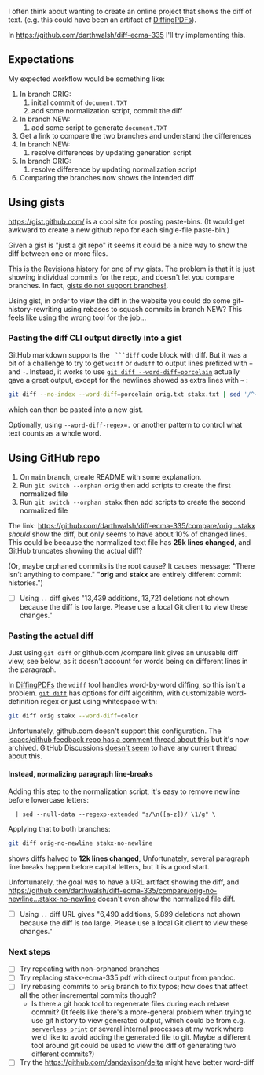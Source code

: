 I often think about wanting to create an online project that shows the diff of text. (e.g. this could have been an artifact of [DiffingPDFs](DiffingPDFs.md)).

In https://github.com/darthwalsh/diff-ecma-335 I'll try implementing this.

## Expectations

My expected workflow would be something like:
1. In branch ORIG:
	1. initial commit of `document.TXT`
	2. add some normalization script, commit the diff
2. In branch NEW:
	1. add some script to generate `document.TXT`
3. Get a link to compare the two branches and understand the differences
4. In branch NEW:
	1. resolve differences by updating generation script
5. In branch ORIG:
	1. resolve difference by updating normalization script
6. Comparing the branches now shows the intended diff

## Using gists
https://gist.github.com/ is a cool site for posting paste-bins. (It would get awkward to create a new github repo for each single-file paste-bin.)

Given a gist is "just a git repo" it seems it could be a nice way to show the diff between one or more files.

[This is the Revisions history](https://gist.github.com/darthwalsh/47b8dd492fc8d0c47edb5ae5dd67cab3/revisions)  for one of my gists. The problem is that it is just showing individual commits for the repo, and doesn't let you compare branches. In fact, [gists do not support branches!](https://stackoverflow.com/a/31018280/771768).

Using gist, in order to view the diff in the website you could do some git-history-rewriting using rebases to squash commits in branch NEW? This feels like using the wrong tool for the job...

### Pasting the diff CLI output directly into a gist
GitHub markdown supports the ```` ```diff```` code block with diff. But it was a bit of a challenge to try to get `wdiff` or `dwdiff` to output lines prefixed with `+` and `-`. Instead, it works to use [`git diff --word-diff=porcelain`](https://git-scm.com/docs/git-diff#Documentation/git-diff.txt-code--word-diffltmodegtcode)  actually gave a great output, except for the newlines showed as extra lines with `~` :

```bash
git diff --no-index --word-diff=porcelain orig.txt stakx.txt | sed '/^~/d' > diff.txt
```
which can then be pasted into a new gist.

Optionally, using `--word-diff-regex=.`  or another pattern to control what text counts as a whole word.

## Using GitHub repo
1. On `main` branch, create README with some explanation.
2. Run `git switch --orphan orig` then add scripts to create the first normalized file
3. Run `git switch --orphan stakx` then add scripts to create the second normalized file

The link:
https://github.com/darthwalsh/diff-ecma-335/compare/orig...stakx
*should* show the diff, but only seems to have about 10% of changed lines. This could be because the normalized text file has **25k lines changed**, and GitHub truncates showing the actual diff?

(Or, maybe orphaned commits is the root cause? It causes message: "There isn’t anything to compare." "**orig** and **stakx** are entirely different commit histories.")
- [ ] Using `..` diff gives "13,439 additions, 13,721 deletions not shown because the diff is too large. Please use a local Git client to view these changes."

### Pasting the actual diff
Just using `git diff` or github.com /compare link gives an unusable diff view, see below, as it doesn't account for words being on different lines in the paragraph.

In [DiffingPDFs](DiffingPDFs.md) the `wdiff` tool handles word-by-word diffing, so this isn't a problem. [`git diff`](https://git-scm.com/docs/git-diff) has options for diff algorithm, with customizable word-definition regex or just using whitespace with:
```bash
git diff orig stakx --word-diff=color
```

Unfortunately, github.com doesn't support this configuration. The [isaacs/github feedback repo has a comment thread about this](https://github.com/isaacs/github/issues/832) but it's now archived. GitHub Discussions [doesn't seem](https://github.com/orgs/community/discussions?discussions_q=%22word-diff%22) to have any current thread about this.

#### Instead, normalizing paragraph line-breaks
Adding this step to the normalization script, it's easy to remove newline before lowercase letters:
```shell
  | sed --null-data --regexp-extended "s/\n([a-z])/ \1/g" \
```

Applying that to both branches:
```bash
git diff orig-no-newline stakx-no-newline
```
shows diffs halved to **12k lines changed**, Unfortunately, several paragraph line breaks happen before capital letters, but it is a good start.

Unfortunately, the goal was to have a URL artifact showing the diff, and https://github.com/darthwalsh/diff-ecma-335/compare/orig-no-newline...stakx-no-newline doesn't even show the normalized file diff.
- [ ] Using `..` diff URL gives "6,490 additions, 5,899 deletions not shown because the diff is too large. Please use a local Git client to view these changes."

### Next steps
- [ ] Try repeating with non-orphaned branches
- [ ] Try replacing stakx-ecma-335.pdf with direct output from pandoc.
- [ ] Try rebasing commits to `orig` branch to fix typos; how does that affect all the other incremental commits though?
    - Is there a git hook tool to regenerate files during each rebase commit? (It feels like there's a more-general problem when trying to use git history to view generated output, which could be from e.g. [`serverless print`](https://www.serverless.com/framework/docs/providers/aws/cli-reference/print) or several internal processes at my work where we'd like to avoid adding the generated file to git. Maybe a different tool around git could be used to view the diff of generating two different commits?)
- [ ] Try the https://github.com/dandavison/delta might have better word-diff
